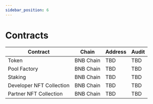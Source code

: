 ```yaml
---
sidebar_position: 6
---
```


# Contracts

| Contract | Chain | Address | Audit |
|----------|-------|---------|-------|
| Token | BNB Chain | TBD | TBD |
| Pool Factory | BNB Chain | TBD | TBD |
| Staking | BNB Chain | TBD | TBD |
| Developer NFT Collection | BNB Chain | TBD | TBD |
| Partner NFT Collection | BNB Chain | TBD | TBD |